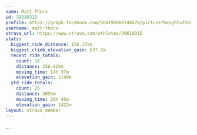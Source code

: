 ```yaml
---
name: Matt Thorx
id: 39610315
profile: https://graph.facebook.com/564195000748478/picture?height=256&width=256
username: matt-thorx
strava_url: https://www.strava.com/athletes/39610315
stats:
  biggest_ride_distance: 156.37km
  biggest_climb_elevation_gain: 637.2m
  recent_ride_totals:
    count: 16
    distance: 256.92km
    moving_time: 14h 37m
    elevation_gain: 1199m
  ytd_ride_totals:
    count: 25
    distance: 305km
    moving_time: 20h 46m
    elevation_gain: 1422m
layout: strava_member
--- 
```

...
